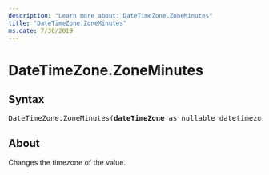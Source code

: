 ```yaml
---
description: "Learn more about: DateTimeZone.ZoneMinutes"
title: "DateTimeZone.ZoneMinutes"
ms.date: 7/30/2019
---
```

# DateTimeZone.ZoneMinutes

## Syntax

<pre>
DateTimeZone.ZoneMinutes(<b>dateTimeZone</b> as nullable datetimezone) as nullable number
</pre>

## About
Changes the timezone of the value.


